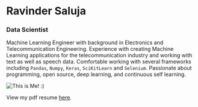 # Ravinder Saluja
### Data Scientist

Machine Learning Engineer with background in Electronics and Telecommunication Engineering. Experience with creating Machine Learning applications for the telecommunication industry and working with text as well as speech data. Comfortable working with several frameworks including ```Pandas```, ```Numpy```, ```Keras```, ```SciKitLearn``` and ```Selenium```. Passionate about programming, open source, deep learning, and continuous self learning.

![](https://avatars1.githubusercontent.com/u/40770004?s=400&v=4 "This is Me! :)")

View my pdf resume [here](https://github.com/ravindersaluja/resume/raw/master/Resume.pdf "And this is my resume!").
